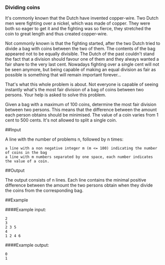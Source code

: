 ### Dividing coins

 It's commonly known that the Dutch have invented copper-wire. Two Dutch men were fighting over a nickel, which was made of copper. They were both so eager to get it and the fighting was so fierce, they stretched the coin to great length and thus created copper-wire.


Not commonly known is that the fighting started, after the two Dutch tried to divide a bag with coins between the two of them. The contents of the bag appeared not to be equally divisible. The Dutch of the past couldn't stand the fact that a division should favour one of them and they always wanted a fair share to the very last cent. Nowadays fighting over a single cent will not be seen anymore, but being capable of making an equal division as fair as possible is something that will remain important forever...


That's what this whole problem is about. Not everyone is capable of seeing instantly what's the most fair division of a bag of coins between two persons. Your help is asked to solve this problem.


Given a bag with a maximum of 100 coins, determine the most fair division between two persons. This means that the difference between the amount each person obtains should be minimised. The value of a coin varies from 1 cent to 500 cents. It's not allowed to split a single coin. 

##Input

A line with the number of problems n, followed by n times:

    a line with a non negative integer m (m <= 100) indicating the number of coins in the bag
    a line with m numbers separated by one space, each number indicates the value of a coin. 

##Output

The output consists of n lines. Each line contains the minimal positive difference between the amount the two persons obtain when they divide the coins from the corresponding bag. 

##Example

####Example input:

    2
    3
    2 3 5
    4
    1 2 4 6

####Example output:

    0
    1
